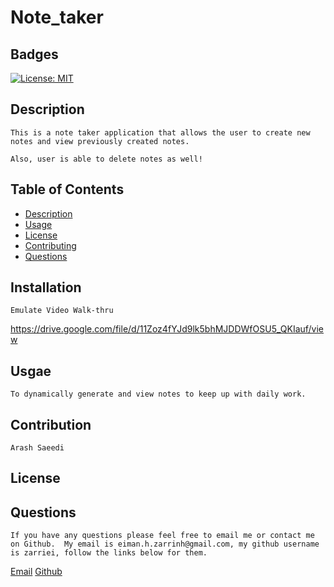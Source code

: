 # Note_taker



## Badges
    
[![License: MIT](https://img.shields.io/badge/License-MIT-yellow.svg)](https://opensource.org/licenses/MIT)

## Description

    This is a note taker application that allows the user to create new notes and view previously created notes.

    Also, user is able to delete notes as well!

 

## Table of Contents

- [Description](#description)
- [Usage](#usage)
- [License](#license)
- [Contributing](#contributing)
- [Questions](#questions)


## Installation

    Emulate Video Walk-thru
    
https://drive.google.com/file/d/11Zoz4fYJd9lk5bhMJDDWfOSU5_QKIauf/view

## Usgae

    To dynamically generate and view notes to keep up with daily work.

## Contribution

    Arash Saeedi

## License





## Questions

    If you have any questions please feel free to email me or contact me on Github.  My email is eiman.h.zarrinh@gmail.com, my github username is zarriei, follow the links below for them.

[Email](eiman.h.zarrinh@gmail.com)
[Github](https://github.com/zarriei)
    